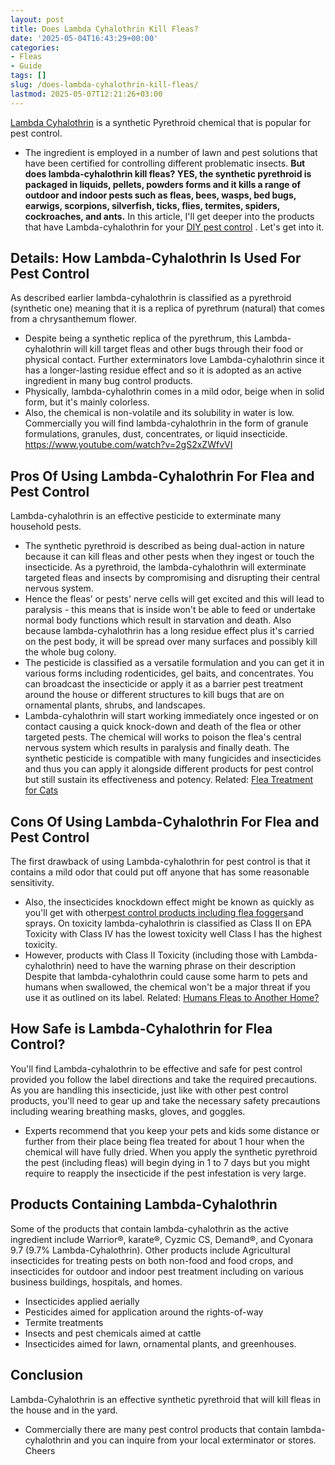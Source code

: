 ```yaml
---
layout: post
title: Does Lambda Cyhalothrin Kill Fleas?
date: '2025-05-04T16:43:29+00:00'
categories:
- Fleas
- Guide
tags: []
slug: /does-lambda-cyhalothrin-kill-fleas/
lastmod: 2025-05-07T12:21:26+03:00
---
```


[Lambda Cyhalothrin](http://npic.orst.edu/factsheets/l_cyhalogen.pdf)
is a synthetic Pyrethroid chemical that is popular for pest control.
- The ingredient is employed in a number of lawn and pest solutions that have been certified for controlling different problematic insects.
**But does lambda-cyhalothrin kill fleas? YES, the synthetic pyrethroid is packaged in liquids, pellets, powders forms and it kills a range of outdoor and indoor pests such as fleas, bees, wasps, bed bugs, earwigs, scorpions, silverfish, ticks, flies, termites, spiders, cockroaches, and ants.**
In this article, I'll get deeper into the products that have Lambda-cyhalothrin for your
[DIY pest control](https://pestpolicy.com/borax-flea-killer/)
. Let's get into it.
## Details: How Lambda-Cyhalothrin Is Used For Pest Control
As described earlier lambda-cyhalothrin is classified as a pyrethroid (synthetic one) meaning that it is a replica of pyrethrum (natural) that comes from a chrysanthemum flower.
- Despite being a synthetic replica of the pyrethrum, this Lambda-cyhalothrin will kill target fleas and other bugs through their food or physical contact.
Further exterminators love Lambda-cyhalothrin since it has a longer-lasting residue effect and so it is adopted as an active ingredient in many bug control products.
- Physically, lambda-cyhalothrin comes in a mild odor, beige when in solid form, but it's mainly colorless.
- Also, the chemical is non-volatile and its solubility in water is low.
Commercially you will find lambda-cyhalothrin in the form of granule formulations, granules, dust, concentrates, or liquid insecticide.
https://www.youtube.com/watch?v=2gS2xZWfvVI
## Pros Of Using Lambda-Cyhalothrin For Flea and Pest Control
Lambda-cyhalothrin is an effective pesticide to exterminate many household pests.
- The synthetic pyrethroid is described as being dual-action in nature because it can kill fleas and other pests when they ingest or touch the insecticide.
As a pyrethroid, the lambda-cyhalothrin will exterminate targeted fleas and insects by compromising and disrupting their central nervous system.
- Hence the fleas’ or pests' nerve cells will get excited and this will lead to paralysis - this means that is inside won't be able to feed or undertake normal body functions which result in starvation and death.
Also because lambda-cyhalothrin has a long residue effect plus it's carried on the pest body, it will be spread over many surfaces and possibly kill the whole bug colony.
- The pesticide is classified as a versatile formulation and you can get it in various forms including rodenticides, gel baits, and concentrates.
You can broadcast the insecticide or apply it as a barrier pest treatment around the house or different structures to kill bugs that are on ornamental plants, shrubs, and landscapes.
- Lambda-cyhalothrin will start working immediately once ingested or on contact causing a quick knock-down and death of the flea or other targeted pests.
The chemical will works to poison the flea's central nervous system which results in paralysis and finally death.
The synthetic pesticide is compatible with many fungicides and insecticides and thus you can apply it alongside different products for pest control but still sustain its effectiveness and potency.
Related:
[Flea Treatment for Cats](https://pestpolicy.com/best-flea-treatment-for-cats/)
## Cons Of Using Lambda-Cyhalothrin For Flea and Pest Control
The first drawback of using Lambda-cyhalothrin for pest control is that it contains a mild odor that could put off anyone that has some reasonable sensitivity.
- Also, the insecticides knockdown effect might be known as quickly as you'll get with other[pest control products including flea foggers](https://pestpolicy.com/best-fogger-for-fleas/)and sprays.
On toxicity lambda-cyhalothrin is classified as Class II on EPA Toxicity with Class IV has the lowest toxicity well Class I has the highest toxicity.
- However, products with Class II Toxicity (including those with Lambda-cyhalothrin) need to have the warning phrase on their description
Despite that lambda-cyhalothrin could cause some harm to pets and humans when swallowed, the chemical won't be a major threat if you use it as outlined on its label.
Related:
[Humans Fleas to Another Home?](https://pestpolicy.com/can-humans-carry-fleas-from-one-home-to-another/)
## How Safe is Lambda-Cyhalothrin for Flea Control?
You'll find Lambda-cyhalothrin to be effective and safe for pest control provided you follow the label directions and take the required precautions.
As you are handling this insecticide, just like with other pest control products, you'll need to gear up and take the necessary safety precautions including wearing breathing masks, gloves, and goggles.
- Experts recommend that you keep your pets and kids some distance or further from their place being flea treated for about 1 hour when the chemical will have fully dried.
When you apply the synthetic pyrethroid the pest (including fleas) will begin dying in 1 to 7 days but you might require to reapply the insecticide if the pest infestation is very large.
## Products Containing Lambda-Cyhalothrin
Some of the products that contain lambda-cyhalothrin as the active ingredient include Warrior®, karate®, Cyzmic CS, Demand®, and Cyonara 9.7 (9.7% Lambda-Cyhalothrin).
Other products include Agricultural insecticides for treating pests on both non-food and food crops, and insecticides for outdoor and indoor pest treatment including on various business buildings, hospitals, and homes.
- Insecticides applied aerially
- Pesticides aimed for application around the rights-of-way
- Termite treatments
- Insects and pest chemicals aimed at cattle
- Insecticides aimed for lawn, ornamental plants, and greenhouses.
## Conclusion
Lambda-Cyhalothrin is an effective synthetic pyrethroid that will kill fleas in the house and in the yard.
- Commercially there are many pest control products that contain lambda-cyhalothrin and you can inquire from your local exterminator or stores.
Cheers
